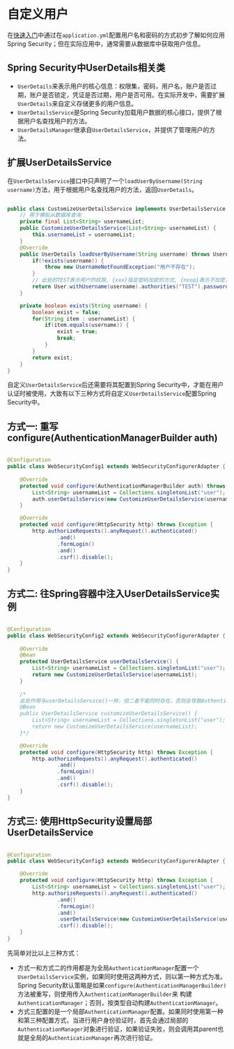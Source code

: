 # 自定义用户

在[快速入门]()中通过在`application.yml`配置用户名和密码的方式初步了解如何应用Spring Security；但在实际应用中，通常需要从数据库中获取用户信息。

## Spring Security中UserDetails相关类

- `UserDetails`来表示用户的核心信息：权限集，密码，用户名，账户是否过期，账户是否锁定，凭证是否过期，用户是否可用。在实际开发中，需要扩展`UserDetails`来自定义存储更多的用户信息。
- `UserDetailsService`是Spring Security加载用户数据的核心接口，提供了根据用户名查找用户的方法。
- `UserDetailsManager`继承自`UserDetailsService`，并提供了管理用户的方法。

## 扩展UserDetailsService

在`UserDetailsService`接口中只声明了一个`loadUserByUsername(String username)`方法，用于根据用户名查找用户的方法，返回`UserDetails`。

```java

public class CustomizeUserDetailsService implements UserDetailsService {
    // 用于模拟从数据库查询
    private final List<String> usernameList;
    public CustomizeUserDetailsService(List<String> usernameList) {
        this.usernameList = usernameList;
    }
    @Override
    public UserDetails loadUserByUsername(String username) throws UsernameNotFoundException {
        if(!exists(username)) {
            throw new UsernameNotFoundException("用户不存在");
        }
        // 此处的TEST表示用户的权限, {xxx}指定密码加密的方式, {noop}表示不加密，采用明文
        return User.withUsername(username).authorities("TEST").password("{noop}123456").build();
    }

    private boolean exists(String username) {
        boolean exist = false;
        for(String item : usernameList) {
            if(item.equals(username)) {
                exist = true;
                break;
            }
        }
        return exist;
    }
}

```

自定义`UserDetailsService`后还需要将其配置到Spring Security中，才能在用户认证时被使用，大致有以下三种方式将自定义`UserDetailsService`配置Spring Security中。

## 方式一: 重写configure(AuthenticationManagerBuilder auth)

```java

@Configuration
public class WebSecurityConfig1 extends WebSecurityConfigurerAdapter {
    
    @Override
    protected void configure(AuthenticationManagerBuilder auth) throws Exception {
        List<String> usernameList = Collections.singletonList("user");
        auth.userDetailsService(new CustomizeUserDetailsService(usernameList));
    }

    @Override
    protected void configure(HttpSecurity http) throws Exception {
        http.authorizeRequests().anyRequest().authenticated()
                .and()
                .formLogin()
                .and()
                .csrf().disable();
    }
}

```

## 方式二: 往Spring容器中注入UserDetailsService实例

```java

@Configuration
public class WebSecurityConfig2 extends WebSecurityConfigurerAdapter {
    
    @Override
    @Bean
    protected UserDetailsService userDetailsService() {
        List<String> usernameList = Collections.singletonList("user");
        return new CustomizeUserDetailsService(usernameList);
    }
    
    /* 
    此处作用与userDetailsService()一样，但二者不能同时存在，否则会导致AuthenticationManager构建失败
    @Bean
    public UserDetailsService customizeUserDetailsService() {
        List<String> usernameList = Collections.singletonList("user");
        return new CustomizeUserDetailsService(usernameList);
    }*/

    @Override
    protected void configure(HttpSecurity http) throws Exception {
        http.authorizeRequests().anyRequest().authenticated()
                .and()
                .formLogin()
                .and()
                .csrf().disable();
    }
}

```

## 方式三: 使用HttpSecurity设置局部UserDetailsService

```java

@Configuration
public class WebSecurityConfig3 extends WebSecurityConfigurerAdapter {

    @Override
    protected void configure(HttpSecurity http) throws Exception {
        List<String> usernameList = Collections.singletonList("user");
        http.authorizeRequests().anyRequest().authenticated()
                .and()
                .formLogin()
                .and()
                .userDetailsService(new CustomizeUserDetailsService(usernameList))
                .csrf().disable();
    }
}

```

先简单对比以上三种方式：

- 方式一和方式二的作用都是为全局`AuthenticationManager`配置一个`UserDetailsService`实例，如果同时使用这两种方式，则以第一种方式为准。
Spring Security默认策略是如果`configure(AuthenticationManagerBuilder)`方法被重写，则使用传入`AuthenticationManagerBuilder`来
构建`AuthenticationManager`；否则，按类型自动构建`AuthenticationManager`。
- 方式三配置的是一个局部`AuthenticationManager`配置。如果同时使用第一种和第三种配置方式，当进行用户身份验证时，首先会通过局部的
`AuthenticationManager`对象进行验证，如果验证失败，则会调用其parent也就是全局的`AuthenticationManager`再次进行验证。